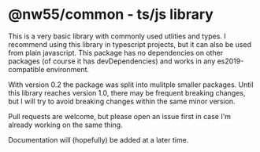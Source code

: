 # @nw55/common - ts/js library

This is a very basic library with commonly used utlities and types.
I recommend using this library in typescript projects, but it can also be used from plain javascript.
This package has no dependencies on other packages (of course it has devDependencies) and works in any es2019-compatible environment.

With version 0.2 the package was split into mulitple smaller packages.
Until this library reaches version 1.0, there may be frequent breaking changes, but I will try to avoid breaking changes within the same minor version.

Pull requests are welcome, but please open an issue first in case I'm already working on the same thing.

Documentation will (hopefully) be added at a later time.
